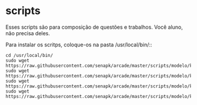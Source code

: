 scripts
=======

Esses scripts são para composição de questões e trabalhos.
Você aluno, não precisa deles.

Para instalar os scritps, coloque-os na pasta /usr/local/bin/::

    cd /usr/local/bin/
    sudo wget https://raw.githubusercontent.com/senapk/arcade/master/scripts/modelo/kcheck.py
    sudo wget https://raw.githubusercontent.com/senapk/arcade/master/scripts/modelo/kcomposer.py
    sudo wget https://raw.githubusercontent.com/senapk/arcade/master/scripts/modelo/kfix.py
    sudo wget https://raw.githubusercontent.com/senapk/arcade/master/scripts/modelo/kgenerate.py

